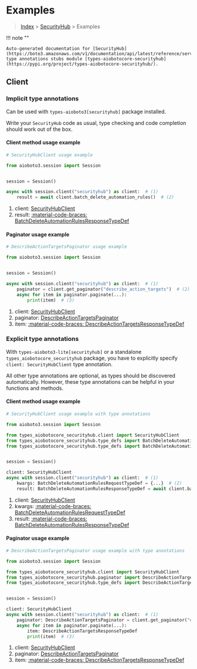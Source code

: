 # Examples

> [Index](../README.md) > [SecurityHub](./README.md) > Examples

!!! note ""

    Auto-generated documentation for [SecurityHub](https://boto3.amazonaws.com/v1/documentation/api/latest/reference/services/securityhub.html#securityhub)
    type annotations stubs module [types-aiobotocore-securityhub](https://pypi.org/project/types-aiobotocore-securityhub/).

## Client

### Implicit type annotations

Can be used with `types-aioboto3[securityhub]` package installed.

Write your `SecurityHub` code as usual,
type checking and code completion should work out of the box.



#### Client method usage example

```python
# SecurityHubClient usage example

from aioboto3.session import Session


session = Session()

async with session.client("securityhub") as client:  # (1)
    result = await client.batch_delete_automation_rules()  # (2)
```

1. client: [SecurityHubClient](./client.md)
2. result: [:material-code-braces: BatchDeleteAutomationRulesResponseTypeDef](./type_defs.md#batchdeleteautomationrulesresponsetypedef)



#### Paginator usage example

```python
# DescribeActionTargetsPaginator usage example

from aioboto3.session import Session


session = Session()

async with session.client("securityhub") as client:  # (1)
    paginator = client.get_paginator("describe_action_targets")  # (2)
    async for item in paginator.paginate(...):
        print(item)  # (3)
```

1. client: [SecurityHubClient](./client.md)
2. paginator: [DescribeActionTargetsPaginator](./paginators.md#describeactiontargetspaginator)
3. item: [:material-code-braces: DescribeActionTargetsResponseTypeDef](./type_defs.md#describeactiontargetsresponsetypedef)




### Explicit type annotations

With `types-aioboto3-lite[securityhub]`
or a standalone `types_aiobotocore_securityhub` package, you have to explicitly specify
`client: SecurityHubClient` type annotation.

All other type annotations are optional, as types should be discovered automatically.
However, these type annotations can be helpful in your functions and methods.


#### Client method usage example

```python
# SecurityHubClient usage example with type annotations

from aioboto3.session import Session

from types_aiobotocore_securityhub.client import SecurityHubClient
from types_aiobotocore_securityhub.type_defs import BatchDeleteAutomationRulesResponseTypeDef
from types_aiobotocore_securityhub.type_defs import BatchDeleteAutomationRulesRequestTypeDef


session = Session()

client: SecurityHubClient
async with session.client("securityhub") as client:  # (1)
    kwargs: BatchDeleteAutomationRulesRequestTypeDef = {...}  # (2)
    result: BatchDeleteAutomationRulesResponseTypeDef = await client.batch_delete_automation_rules(**kwargs)  # (3)
```

1. client: [SecurityHubClient](./client.md)
2. kwargs: [:material-code-braces: BatchDeleteAutomationRulesRequestTypeDef](./type_defs.md#batchdeleteautomationrulesrequesttypedef)
3. result: [:material-code-braces: BatchDeleteAutomationRulesResponseTypeDef](./type_defs.md#batchdeleteautomationrulesresponsetypedef)



#### Paginator usage example

```python
# DescribeActionTargetsPaginator usage example with type annotations

from aioboto3.session import Session

from types_aiobotocore_securityhub.client import SecurityHubClient
from types_aiobotocore_securityhub.paginator import DescribeActionTargetsPaginator
from types_aiobotocore_securityhub.type_defs import DescribeActionTargetsResponseTypeDef


session = Session()

client: SecurityHubClient
async with session.client("securityhub") as client:  # (1)
    paginator: DescribeActionTargetsPaginator = client.get_paginator("describe_action_targets")  # (2)
    async for item in paginator.paginate(...):
        item: DescribeActionTargetsResponseTypeDef
        print(item)  # (3)
```

1. client: [SecurityHubClient](./client.md)
2. paginator: [DescribeActionTargetsPaginator](./paginators.md#describeactiontargetspaginator)
3. item: [:material-code-braces: DescribeActionTargetsResponseTypeDef](./type_defs.md#describeactiontargetsresponsetypedef)




